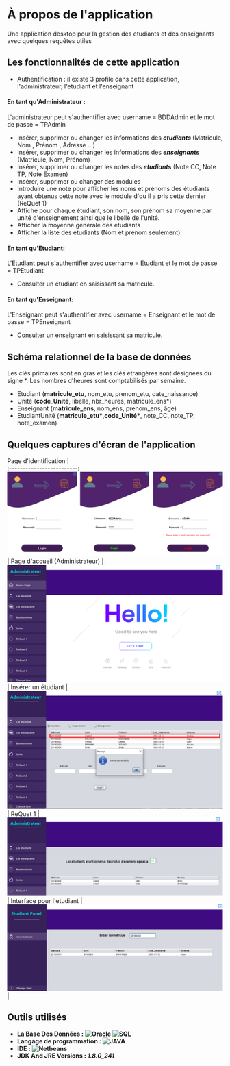 # À propos de l'application
Une application desktop pour la gestion des etudiants et des enseignants avec quelques requêtes utiles  

## Les fonctionnalités de cette application
- Authentification : il existe 3 profile dans cette application, l'administrateur, l'etudiant et l'enseignant
#### En tant qu'Administrateur : 
L'administrateur peut s'authentifier avec username = BDDAdmin et le mot de passe = TPAdmin
- Insérer, supprimer ou changer les informations des <i><strong> etudiants </strong></i> (Matricule, Nom , Prénom , Adresse ...)
- Insérer, supprimer ou changer les informations des <i><strong> enseignants</strong></i> (Matricule, Nom, Prénom)
- Insérer, supprimer ou changer les notes des <i><strong>etudiants</strong></i> (Note CC, Note TP, Note Examen)
- Insérer, supprimer ou changer des modules
- Introduire une note pour afficher les noms et prénoms des étudiants ayant obtenus cette note avec le module d'ou il a pris cette dernier (ReQuet 1)
- Affiche pour chaque étudiant, son nom, son prénom sa moyenne par unité d'enseignement ainsi que le libellé de l'unité.
- Afficher la moyenne générale des etudiants
- Afficher la liste des etudiants (Nom et prénom seulement)
#### En tant qu'Etudiant: 
L'Etudiant peut s'authentifier avec username = Etudiant et le mot de passe = TPEtudiant
- Consulter un étudiant en saisissant sa matricule.
#### En tant qu'Enseignant: 
L'Enseignant peut s'authentifier avec username = Enseignant et le mot de passe = TPEnseignant
- Consulter un enseignant en saisissant sa matricule.

## Schéma relationnel de la base de données
Les clés primaires sont en gras et les clés étrangères sont désignées du signe *. Les nombres d'heures sont comptabilisés par semaine.
<strong></strong>
- Etudiant (<strong>matricule_etu</strong>, nom_etu, prenom_etu, date_naissance)
- Unité (<strong>code_Unité</strong>, libelle, nbr_heures, matricule_ens*)
- Enseignant (<strong>matricule_ens</strong>, nom_ens, prenom_ens, âge)
- EtudiantUnité (<strong>matricule_etu*</strong>,<strong>code_Unité*</strong>, note_CC, note_TP, note_examen)
## Quelques captures d'écran de l'application
 Page d'identification                 |   
:-------------------------:
![](https://github.com/ItsYasser/GestionEtudiants/blob/main/ScreenShots/LogIn.png?raw=true)|
 Page d'accueil (Administrateur)       |   
![](https://github.com/ItsYasser/GestionEtudiants/blob/main/ScreenShots/HomePage.png?raw=true)|
 Insérer un étudiant                   |   
![](https://github.com/ItsYasser/GestionEtudiants/blob/main/ScreenShots/SaveEtudiant.png?raw=true)|
 ReQuet 1                  |   
![](https://github.com/ItsYasser/GestionEtudiants/blob/main/ScreenShots/AfficheNoteExamen.png?raw=true)|
 Interface pour l'etudiant             |   
![](https://github.com/ItsYasser/GestionEtudiants/blob/main/ScreenShots/EtudiantPanel.png?raw=true)|
## Outils utilisés
- <b> La Base Des Données : <img src="https://img.shields.io/badge/Oracle-F80000?style=plastic&logo=oracle&logoColor=white" alt="Oracle"> <img src="https://img.shields.io/badge/SQL%20-%23025E8C.svg?style=plastic&logo=amazon-dynamodb&logoColor=white" alt="SQL" >
- Langage de programmation  : <img src="https://img.shields.io/badge/JAVA-007396?style=plastic&logo=java&logoColor=white" alt="JAVA">
- IDE : <img src="https://img.shields.io/badge/Netbeans-1B6AC6?style=plastic&&logo=Apache%20NetBeans%20IDE&logoColor=white" alt="Netbeans"> 
- JDK And JRE Versions : <i>1.8.0_241</i> </b>
